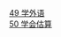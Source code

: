 [49 学外语](./97ThingsEveryProgrammerShouldKnow/49-LearnForeignLanguage.md)  
[50 学会估算](./97ThingsEveryProgrammerShouldKnow/50-LearnToEstimate.md)  